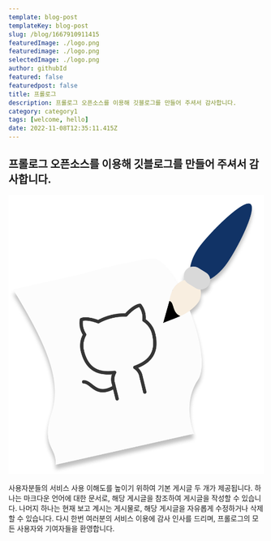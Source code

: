 ```yaml
---
template: blog-post
templateKey: blog-post
slug: /blog/1667910911415
featuredImage: ./logo.png
featuredimage: ./logo.png
selectedImage: ./logo.png
author: githubId
featured: false
featuredpost: false
title: 프롤로그
description: 프롤로그 오픈소스를 이용해 깃블로그를 만들어 주셔서 감사합니다.
category: category1
tags: [welcome, hello]
date: 2022-11-08T12:35:11.415Z
---
```


## 프롤로그 오픈소스를 이용해 깃블로그를 만들어 주셔서 감사합니다.

![logo](./logo.png)

사용자분들의 서비스 사용 이해도를 높이기 위하여 기본 게시글 두 개가 제공됩니다.
하나는 마크다운 언어에 대한 문서로, 해당 게시글을 참조하여 게시글을 작성할 수 있습니다.
나머지 하나는 현재 보고 계시는 게시물로, 해당 게시글을 자유롭게 수정하거나 삭제할 수 있습니다.
다시 한번 여러분의 서비스 이용에 감사 인사를 드리며, 프롤로그의 모든 사용자와 기여자들을 환영합니다.

